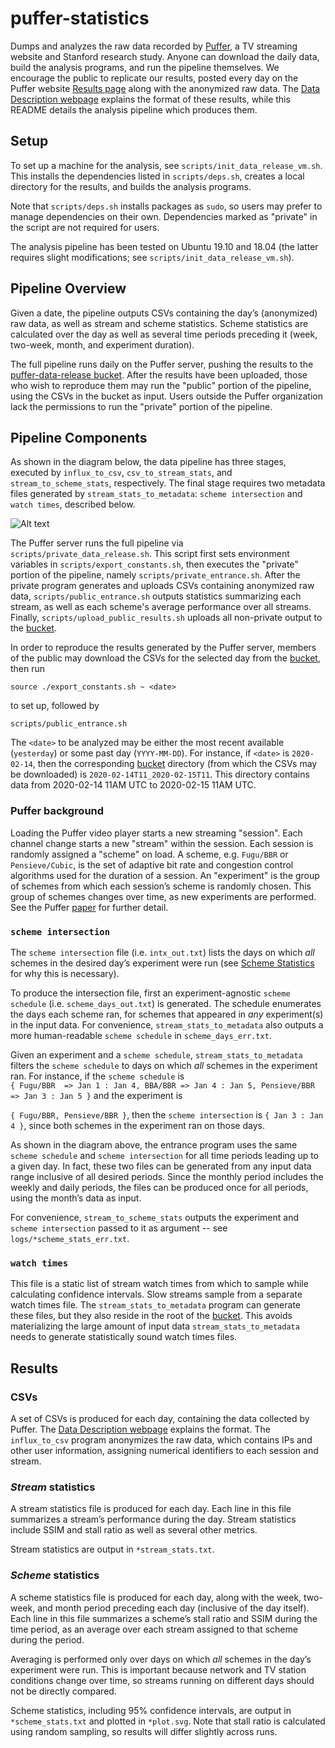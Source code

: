 # puffer-statistics

Dumps and analyzes the raw data recorded by [Puffer](https://puffer.stanford.edu/), a TV streaming website and Stanford research study. Anyone can download the daily data, build the analysis programs, and run the pipeline themselves. We encourage the public to replicate our results, posted every day on the Puffer website [Results page](https://puffer.stanford.edu/results/) along with the anonymized raw data. The [Data Description webpage](https://puffer.stanford.edu/data-description/) explains the format of these results, while this README details the analysis pipeline which produces them.


## Setup
To set up a machine for the analysis, see `scripts/init_data_release_vm.sh`. This installs the dependencies listed in `scripts/deps.sh`, creates a local directory for the results, and builds the analysis programs. 

Note that `scripts/deps.sh` installs packages as `sudo`, so users may prefer to manage dependencies on their own. Dependencies marked as "private" in the script are not required for users. 

The analysis pipeline has been tested on Ubuntu 19.10 and 18.04 (the latter requires slight modifications; see `scripts/init_data_release_vm.sh`). 

## Pipeline Overview
Given a date, the pipeline outputs CSVs containing the day’s (anonymized) raw data, as well as stream and scheme statistics. Scheme statistics are calculated over the day as well as several time periods preceding it (week, two-week, month, and experiment duration). 

The full pipeline runs daily on the Puffer server, pushing the results to the [puffer-data-release bucket](https://console.cloud.google.com/storage/browser/puffer-data-release). After the results have been uploaded, those who wish to reproduce them may run the "public" portion of the pipeline, using the CSVs in the bucket as input. Users outside the Puffer organization lack the permissions to run the "private" portion of the pipeline.

## Pipeline Components
As shown in the diagram below, the data pipeline has three stages, executed by `influx_to_csv`, `csv_to_stream_stats`, and `stream_to_scheme_stats`, respectively. The final stage requires two metadata files generated by `stream_stats_to_metadata`: `scheme intersection` and `watch times`, described below. 

![Alt text](https://raw.githubusercontent.com/StanfordSNR/puffer-statistics/data-release/img/pipeline.svg?sanitize=true)

The Puffer server runs the full pipeline via `scripts/private_data_release.sh`. This script first sets environment variables in `scripts/export_constants.sh`, then executes the "private" portion of the pipeline, namely `scripts/private_entrance.sh`. After the private program generates and uploads CSVs containing anonymized raw data, `scripts/public_entrance.sh` outputs statistics summarizing each stream, as well as each scheme's average performance over all streams. Finally, `scripts/upload_public_results.sh` uploads all non-private output to the [bucket](https://console.cloud.google.com/storage/browser/puffer-data-release).

In order to reproduce the results generated by the Puffer server, members of the public may download the CSVs for the selected day from the [bucket](https://console.cloud.google.com/storage/browser/puffer-data-release), then run 

`source ./export_constants.sh ~ <date>` 

to set up, followed by 

`scripts/public_entrance.sh`

The `<date>` to be analyzed may be either the most recent available (`yesterday`) or some past day (`YYYY-MM-DD`). For instance, if `<date>` is `2020-02-14`, then the corresponding [bucket](https://console.cloud.google.com/storage/browser/puffer-data-release) directory (from which the CSVs may be downloaded) is `2020-02-14T11_2020-02-15T11`. This directory contains data from 2020-02-14 11AM UTC to 2020-02-15 11AM UTC.

### Puffer background
Loading the Puffer video player starts a new streaming "session". Each channel change starts a new "stream" within the session. Each session is randomly assigned a "scheme" on load. A scheme, e.g. `Fugu/BBR` or `Pensieve/Cubic`, is the set of adaptive bit rate and congestion control algorithms used for the duration of a session. An "experiment" is the group of schemes from which each session’s scheme is randomly chosen. This group of schemes changes over time, as new experiments are performed. See the Puffer [paper](https://puffer.stanford.edu/static/puffer/documents/puffer-paper.pdf) for further detail. 

### `scheme intersection` 

The `scheme intersection` file (i.e. `intx_out.txt`) lists the days on which *all* schemes in the desired day’s experiment were run (see [Scheme Statistics](#scheme-statistics) for why this is necessary). 

To produce the intersection file, first an experiment-agnostic `scheme schedule` (i.e. `scheme_days_out.txt`) is generated. The schedule enumerates the days each scheme ran, for schemes that appeared in *any* experiment(s) in the input data. For convenience, `stream_stats_to_metadata` also outputs a more human-readable `scheme schedule` in `scheme_days_err.txt`. 

Given an experiment and a `scheme schedule`, `stream_stats_to_metadata` filters the `scheme schedule` to days on which *all* schemes in the experiment ran. For instance, if the `scheme schedule` is  
`{ Fugu/BBR  => Jan 1 : Jan 4, BBA/BBR => Jan 4 : Jan 5, Pensieve/BBR => Jan 3 : Jan 5 }` and the experiment is 

`{ Fugu/BBR, Pensieve/BBR }`, then the `scheme intersection` is `{ Jan 3 : Jan 4 }`, since both schemes in the experiment ran on those days.

As shown in the diagram above, the entrance program uses the same `scheme schedule` and `scheme intersection` for all time periods leading up to a given day. In fact, these two files can be generated from any input data range inclusive of all desired periods. Since the monthly period includes the weekly and daily periods, the files can be produced once for all periods, using the month’s data as input. 

For convenience, `stream_to_scheme_stats` outputs the experiment and `scheme intersection` passed to it as argument -- see `logs/*scheme_stats_err.txt`.

### `watch times` 
This file is a static list of stream watch times from which to sample while calculating confidence intervals. Slow streams sample from a separate watch times file. The `stream_stats_to_metadata` program can generate these files, but they also reside in the root of the [bucket](https://console.cloud.google.com/storage/browser/puffer-data-release). This avoids materializing the large amount of input data `stream_stats_to_metadata` needs to generate statistically sound watch times files. 

## Results

### CSVs
A set of CSVs is produced for each day, containing the data collected by Puffer. The [Data Description webpage](https://puffer.stanford.edu/data-description/) explains the format. The `influx_to_csv` program anonymizes the raw data, which contains IPs and other user information, assigning numerical identifiers to each session and stream.

### *Stream* statistics 
A stream statistics file is produced for each day. Each line in this file summarizes a stream’s performance during the day. Stream statistics include SSIM and stall ratio as well as several other metrics.

Stream statistics are output in `*stream_stats.txt`.

### *Scheme* statistics
A scheme statistics file is produced for each day, along with the week, two-week, and month period preceding each day (inclusive of the day itself). Each line in this file summarizes a scheme’s stall ratio and SSIM during the time period, as an average over each stream assigned to that scheme during the period. 

Averaging is performed only over days on which *all* schemes in the day’s experiment were run. This is important because network and TV station conditions change over time, so streams running on different days should not be directly compared. 

Scheme statistics, including 95% confidence intervals, are output in `*scheme_stats.txt` and plotted in `*plot.svg`. Note that stall ratio is calculated using random sampling, so results will differ slightly across runs. 
